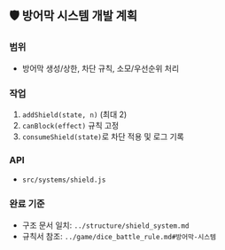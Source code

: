 ## 🛡️ 방어막 시스템 개발 계획

### 범위

- 방어막 생성/상한, 차단 규칙, 소모/우선순위 처리

### 작업

1. `addShield(state, n)` (최대 2)
2. `canBlock(effect)` 규칙 고정
3. `consumeShield(state)`로 차단 적용 및 로그 기록

### API

- `src/systems/shield.js`

### 완료 기준

- 구조 문서 일치: `../structure/shield_system.md`
- 규칙서 참조: `../game/dice_battle_rule.md#방어막-시스템`
